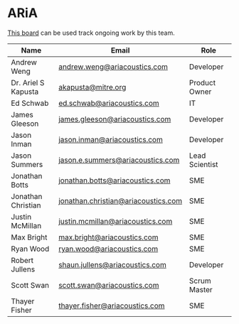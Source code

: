 # ARiA

[This board](https://gitlab.jatic.net/groups/jatic/aria/-/boards) can be used track ongoing work by this team.

| Name | Email | Role |
| ---- | ----- | ---- |
| Andrew Weng | <andrew.weng@ariacoustics.com> | Developer |
| Dr. Ariel S Kapusta | <akapusta@mitre.org> | Product Owner |
| Ed Schwab | <ed.schwab@ariacoustics.com> | IT |
| James Gleeson | <james.gleeson@ariacoustics.com> | Developer |
| Jason Inman | <jason.inman@ariacoustics.com> | Developer |
| Jason Summers | <jason.e.summers@ariacoustics.com> | Lead Scientist |
| Jonathan Botts | <jonathan.botts@ariacoustics.com> | SME |
| Jonathan Christian | <jonathan.christian@ariacoustics.com> | SME |
| Justin McMillan | <justin.mcmillan@ariacoustics.com> | SME |
| Max Bright | <max.bright@ariacoustics.com> | SME |
| Ryan Wood | <ryan.wood@ariacoustics.com> | SME |
| Robert Jullens | <shaun.jullens@ariacoustics.com> | Developer |
| Scott Swan | <scott.swan@ariacoustics.com> | Scrum Master |
| Thayer Fisher | <thayer.fisher@ariacoustics.com> | SME |
